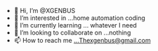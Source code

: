 - 👋 Hi, I’m @XGENBUS
- 👀 I’m interested in ...home automation coding
- 🌱 I’m currently learning ... whatever I need
- 💞️ I’m looking to collaborate on ...nothing
- 📫 How to reach me ...Thexgenbus@gmail.com 

<!---
XGENBUS/XGENBUS is a ✨ special ✨ repository because its `README.md` (this file) appears on your GitHub profile.
You can click the Preview link to take a look at your changes.
--->
